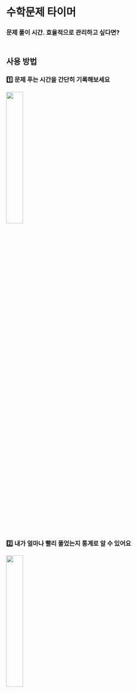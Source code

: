 # 수학문제 타이머
### 문제 풀이 시간. 효율적으로 관리하고 싶다면? </br></br>

## 사용 방법
### 1️⃣ 문제 푸는 시간을 간단히 기록해보세요
<img src="https://github.com/haechan29/Problem-Timer/assets/63138511/a3bddb7c-cd62-4795-97f3-3b4d0eca9ad3" width=30%>

### 2️⃣ 내가 얼마나 빨리 풀었는지 통계로 알 수 있어요
<img src="https://github.com/haechan29/Problem-Timer/assets/63138511/1f705187-a200-460b-a3f2-d01d68590339" width=30%>
</br></br>
